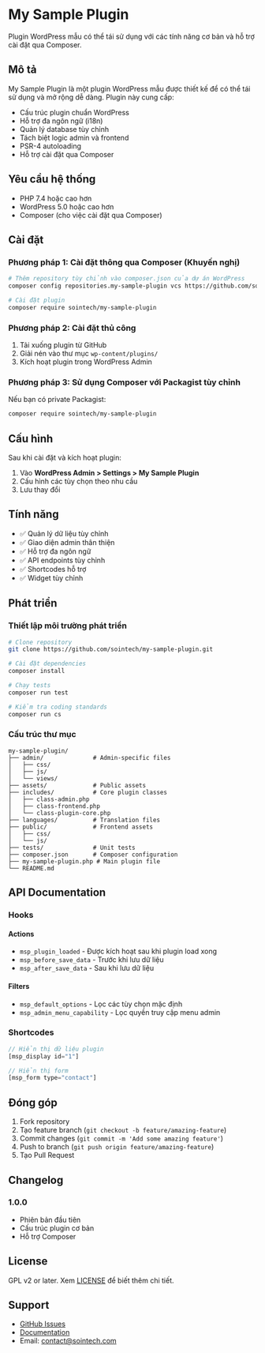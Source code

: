 # My Sample Plugin

Plugin WordPress mẫu có thể tái sử dụng với các tính năng cơ bản và hỗ trợ cài đặt qua Composer.

## Mô tả

My Sample Plugin là một plugin WordPress mẫu được thiết kế để có thể tái sử dụng và mở rộng dễ dàng. Plugin này cung cấp:

- Cấu trúc plugin chuẩn WordPress
- Hỗ trợ đa ngôn ngữ (i18n)
- Quản lý database tùy chỉnh
- Tách biệt logic admin và frontend
- PSR-4 autoloading
- Hỗ trợ cài đặt qua Composer

## Yêu cầu hệ thống

- PHP 7.4 hoặc cao hơn
- WordPress 5.0 hoặc cao hơn
- Composer (cho việc cài đặt qua Composer)

## Cài đặt

### Phương pháp 1: Cài đặt thông qua Composer (Khuyến nghị)

```bash
# Thêm repository tùy chỉnh vào composer.json của dự án WordPress
composer config repositories.my-sample-plugin vcs https://github.com/sointech/my-sample-plugin

# Cài đặt plugin
composer require sointech/my-sample-plugin
```

### Phương pháp 2: Cài đặt thủ công

1. Tải xuống plugin từ GitHub
2. Giải nén vào thư mục `wp-content/plugins/`
3. Kích hoạt plugin trong WordPress Admin

### Phương pháp 3: Sử dụng Composer với Packagist tùy chỉnh

Nếu bạn có private Packagist:

```bash
composer require sointech/my-sample-plugin
```

## Cấu hình

Sau khi cài đặt và kích hoạt plugin:

1. Vào **WordPress Admin > Settings > My Sample Plugin**
2. Cấu hình các tùy chọn theo nhu cầu
3. Lưu thay đổi

## Tính năng

- ✅ Quản lý dữ liệu tùy chỉnh
- ✅ Giao diện admin thân thiện
- ✅ Hỗ trợ đa ngôn ngữ
- ✅ API endpoints tùy chỉnh
- ✅ Shortcodes hỗ trợ
- ✅ Widget tùy chỉnh

## Phát triển

### Thiết lập môi trường phát triển

```bash
# Clone repository
git clone https://github.com/sointech/my-sample-plugin.git

# Cài đặt dependencies
composer install

# Chạy tests
composer run test

# Kiểm tra coding standards
composer run cs
```

### Cấu trúc thư mục

```
my-sample-plugin/
├── admin/              # Admin-specific files
│   ├── css/
│   ├── js/
│   └── views/
├── assets/             # Public assets
├── includes/           # Core plugin classes
│   ├── class-admin.php
│   ├── class-frontend.php
│   └── class-plugin-core.php
├── languages/          # Translation files
├── public/             # Frontend assets
│   ├── css/
│   └── js/
├── tests/              # Unit tests
├── composer.json       # Composer configuration
├── my-sample-plugin.php # Main plugin file
└── README.md
```

## API Documentation

### Hooks

#### Actions

- `msp_plugin_loaded` - Được kích hoạt sau khi plugin load xong
- `msp_before_save_data` - Trước khi lưu dữ liệu
- `msp_after_save_data` - Sau khi lưu dữ liệu

#### Filters

- `msp_default_options` - Lọc các tùy chọn mặc định
- `msp_admin_menu_capability` - Lọc quyền truy cập menu admin

### Shortcodes

```php
// Hiển thị dữ liệu plugin
[msp_display id="1"]

// Hiển thị form
[msp_form type="contact"]
```

## Đóng góp

1. Fork repository
2. Tạo feature branch (`git checkout -b feature/amazing-feature`)
3. Commit changes (`git commit -m 'Add some amazing feature'`)
4. Push to branch (`git push origin feature/amazing-feature`)
5. Tạo Pull Request

## Changelog

### 1.0.0
- Phiên bản đầu tiên
- Cấu trúc plugin cơ bản
- Hỗ trợ Composer

## License

GPL v2 or later. Xem [LICENSE](LICENSE) để biết thêm chi tiết.

## Support

- [GitHub Issues](https://github.com/sointech/my-sample-plugin/issues)
- [Documentation](https://github.com/sointech/my-sample-plugin/wiki)
- Email: contact@sointech.com
